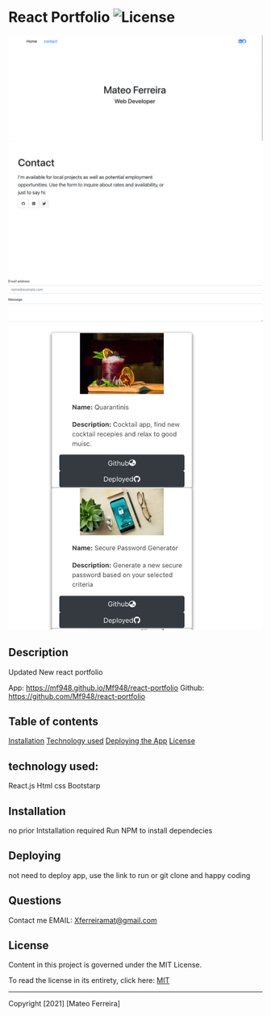 #  React Portfolio ![License](https://img.shields.io/badge/License-Apache%202.0-blue.svg)


![frontpage](frontpage.png)
![Contacts](contacts.png)
![Projects](Projects.png)
## Description
Updated New react portfolio 

 App: https://mf948.github.io/Mf948/react-portfolio
 Github: https://github.com/Mf948/react-portfolio
## Table of contents

 
[Installation](#installation) 
[Technology used](#technology) 
[Deploying the App](#Deploying)
[License](#License)  



## technology used:
React.js Html css Bootstarp
## Installation
no prior Intstallation required
Run NPM to install dependecies

## Deploying 
 not need to deploy app, use the link to run or git clone and happy coding
## Questions
 Contact me 
EMAIL: Xferreiramat@gmail.com
## License
Content in this project is governed under the MIT License.

To read the license in its entirety, click here: [MIT](./LICENSE)

---

Copyright [2021] [Mateo Ferreira]
